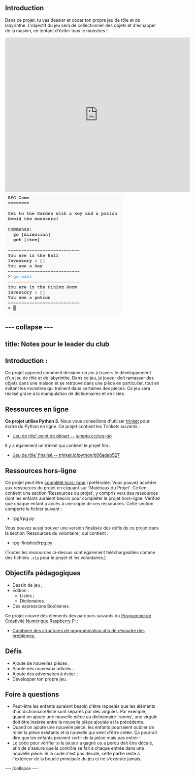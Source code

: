 ## Introduction 

Dans ce projet, tu vas dessier et coder ton propre jeu de rôle et de labyrinthe. L'objectif du jeu sera de collectionner des objets et d'échapper de la masion, en tentant d'éviter tous le monstres !

<div class="trinket">
  <iframe src="https://trinket.io/embed/python/d06adeb527?outputOnly=true&start=result" width="600" height="500" frameborder="0" marginwidth="0" marginheight="0" allowfullscreen>
  </iframe>
  <img src="images/rpg-finished.png">
</div>


--- collapse ---
---
title: Notes pour le leader du club
---


## Introduction :
Ce projet apprend comment dessiner un jeu à travers le développement d'un jeu de rôle et de labyrinthe. Dans ce jeu, je joueur doit ramasser des objets dans une maison et se retrouve dans une pièce en particulier, tout en évitant les monstres qui traînent dans certaines des pièces. Ce jeu sera réalisé grâce à la manipulation de dictionnaires et de listes.

## Ressources en ligne

__Ce projet utilise Python 3.__ Nous vous conseillons d'utiliser [trinket](https://trinket.io/) pour écrire du Python en ligne. Ce projet contient les Trinkets suivants :

+ ['Jeu de rôle' point de départ -- jumpto.cc/rpg-go](http://jumpto.cc/rpg-go)

Il y a également un trinket qui contient le projet fini :

+ [‘Jeu de rôle’ finalisé -- trinket.io/python/d06adeb527](https://trinket.io/python/d06adeb527)

## Ressources hors-ligne
Ce projet peut être [complété hors-ligne](https://www.codeclubprojects.org/en-GB/resources/python-working-offline/) i préférable. Vous pouvez accéder aux ressources du projet en cliquant sur 'Matériaux du Projet'. Ce lien contient une section 'Ressources du projet', y compris vers des ressources dont les enfants auraient besoin pour compléter le projet hors-ligne. Vérifiez que chaque enfant a accès à une copie de ces ressources. Cette section comporte le fichier suivant :

+ rpg/rpg.py

Vous pouvez aussi trouver une version finalisée des défis de ce projet dans la section 'Ressources du volontaire', qui contient :

+ rpg-finished/rpg.py

(Toutes les ressources ci-dessus sont également téléchargeables comme des fichiers `.zip` pour le projet et les volontaires.)

## Objectifs pédagogiques
+ Dessin de jeu ;
+ Édition :
	+ Listes ;
	+ Dictionaires.
+ Des expressions Booléenes.

Ce projet couvre des élements des parcours suivants du [Programme de Créativité Numérique Raspberry Pi](http://rpf.io/curriculum) :

+ [Combiner des structures de programmation afin de résoudre des problèmes.](https://www.raspberrypi.org/curriculum/programming/builder)

## Défis
+ Ajoute de nouvelles pièces ;
+ Ajoute des nouveaux articles ;
+ Ajoute des adversaires à éviter ;
+ Développer ton propre jeu.

## Foire à questions
+ Peut-être les enfants auraient besoin d'être rappelés que les éléments d'un dictionnaire/liste sont séparés par des virgules. Par exemple, quand on ajoute une nouvelle pièce au dictionnaire 'rooms', une virgule doit être insérée entre la nouvelle pièce ajoutée et la précédente.
+ Quand on ajoute une nouvelle pièce, les enfants pourraient oublier de relier la pièce existants et la nouvelle qui vient d'être créée. Ça pourrait dire que les enfants peuvent sortir de la pièce mais pas entrer !
+ Le code pour vérifier si le joueur a gagné ou a perdu doit être décalé, afin de s'assure que la contrôle se fait à chaque entrée dans une nouvelle pièce. Si le code n'est pas décalé, cette partie reste à l'extérieur de la boucle principale du jeu et ne s'exécute jamais.

--- /collapse ---
